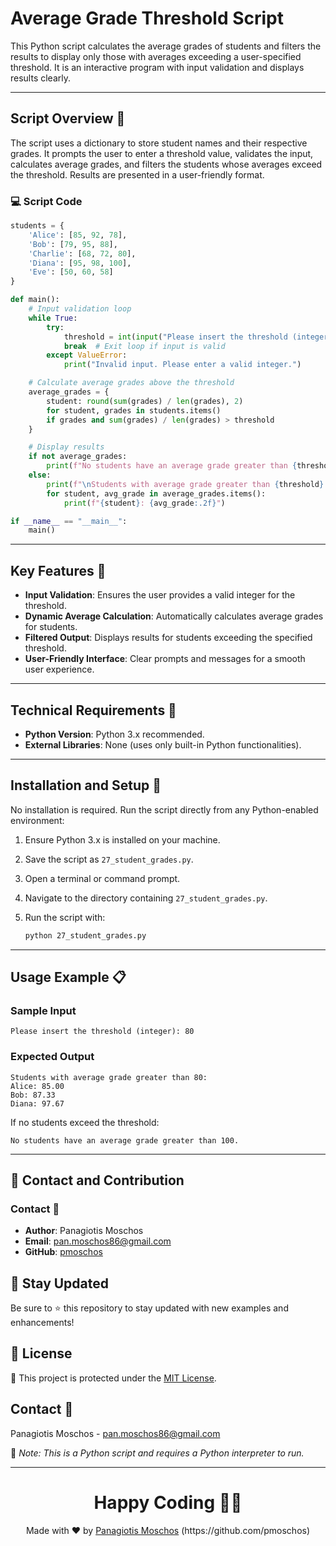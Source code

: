 # Average Grade Threshold Script

This Python script calculates the average grades of students and filters the results to display only those with averages exceeding a user-specified threshold. It is an interactive program with input validation and displays results clearly.

---

## Script Overview 📘

The script uses a dictionary to store student names and their respective grades. It prompts the user to enter a threshold value, validates the input, calculates average grades, and filters the students whose averages exceed the threshold. Results are presented in a user-friendly format.

### :computer: Script Code

```python
students = {
    'Alice': [85, 92, 78],
    'Bob': [79, 95, 88],
    'Charlie': [68, 72, 80],
    'Diana': [95, 98, 100],
    'Eve': [50, 60, 58]
}

def main():
    # Input validation loop
    while True:
        try:
            threshold = int(input("Please insert the threshold (integer): "))
            break  # Exit loop if input is valid
        except ValueError:
            print("Invalid input. Please enter a valid integer.")

    # Calculate average grades above the threshold
    average_grades = {
        student: round(sum(grades) / len(grades), 2)
        for student, grades in students.items()
        if grades and sum(grades) / len(grades) > threshold
    }

    # Display results
    if not average_grades:
        print(f"No students have an average grade greater than {threshold}.")
    else:
        print(f"\nStudents with average grade greater than {threshold}:")
        for student, avg_grade in average_grades.items():
            print(f"{student}: {avg_grade:.2f}")

if __name__ == "__main__":
    main()
```

---

## Key Features 🌟

- **Input Validation**: Ensures the user provides a valid integer for the threshold.
- **Dynamic Average Calculation**: Automatically calculates average grades for students.
- **Filtered Output**: Displays results for students exceeding the specified threshold.
- **User-Friendly Interface**: Clear prompts and messages for a smooth user experience.

---

## Technical Requirements 🔧

- **Python Version**: Python 3.x recommended.
- **External Libraries**: None (uses only built-in Python functionalities).

---

## Installation and Setup 🚀

No installation is required. Run the script directly from any Python-enabled environment:

1. Ensure Python 3.x is installed on your machine.
2. Save the script as `27_student_grades.py`.
3. Open a terminal or command prompt.
4. Navigate to the directory containing `27_student_grades.py`.
5. Run the script with:

   ```bash
   python 27_student_grades.py
   ```

---

## Usage Example 📋

### Sample Input

```plaintext
Please insert the threshold (integer): 80
```

### Expected Output

```plaintext
Students with average grade greater than 80:
Alice: 85.00
Bob: 87.33
Diana: 97.67
```

If no students exceed the threshold:

```plaintext
No students have an average grade greater than 100.
```

---

## 📲 Contact and Contribution

### Contact 📧
- **Author**: Panagiotis Moschos
- **Email**: pan.moschos86@gmail.com
- **GitHub**: [pmoschos](https://github.com/pmoschos)

## 📢 Stay Updated

Be sure to ⭐ this repository to stay updated with new examples and enhancements!

## 📄 License
🔐 This project is protected under the [MIT License](https://mit-license.org/).

## Contact 📧
Panagiotis Moschos - pan.moschos86@gmail.com

🔗 *Note: This is a Python script and requires a Python interpreter to run.*

---
<h1 align=center>Happy Coding 👨‍💻 </h1>

<p align="center">
  Made with ❤️ by 
  <a href="https://www.linkedin.com/in/panagiotis-moschos" target="_blank">
  Panagiotis Moschos</a> (https://github.com/pmoschos)
</p>